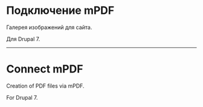 # Подключение mPDF

Галерея изображений для сайта.

Для Drupal 7.

***
# Connect mPDF

Creation of PDF files via mPDF.

For Drupal 7.